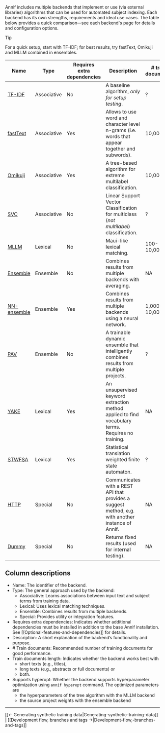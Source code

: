 Annif includes multiple backends that implement or use (via external libraries) algorithms that can be used for automated subject indexing. Each backend has its own strengths, requirements and ideal use cases. The table below provides a quick comparison—see each backend's page for details and configuration options.

> [!TIP]
> For a quick setup, start with TF-IDF; for best results, try fastText, Omikuji and MLLM combined in ensembles.


| Name | Type | Requires extra dependencies | Description | # train documents | Train documents length | Supports hyperopt |
|-------------|-------------|-----|-------------------------------------------------------------------------------------------------------------|--------------|------------|-----|
| [TF-IDF](https://github.com/NatLibFi/Annif/wiki/Backend%3A-TF-IDF)      | Associative | No  | A baseline algorithm, _only for setup testing_.                                                             | ?            | short/long | No  |
| [fastText](https://github.com/NatLibFi/Annif/wiki/Backend%3A-fastText)    | Associative | Yes | Allows to use word and character level n-grams (i.e. words that appear together and subwords).              | 10,000+      | short/long | No  |
| [Omikuji](https://github.com/NatLibFi/Annif/wiki/Backend%3A-Omikuji)     | Associative | Yes | A tree-based algorithm for extreme multilabel classification.                                               | 10,000+      | short/long | No  |
| [SVC](https://github.com/NatLibFi/Annif/wiki/Backend%3A-SVC)         | Associative | No  | Linear Support Vector Classification for multiclass (_not multilabel_) classification.                      | ?            | ?          | No  |
| [MLLM](https://github.com/NatLibFi/Annif/wiki/Backend%3A-MLLM)        | Lexical     | No  | Maui-like lexical matching.                                                                                 | 100-10,000   | long       | Yes |
| [Ensemble](https://github.com/NatLibFi/Annif/wiki/Backend%3A-Ensemble)    | Ensemble    | No  | Combines results from multiple backends with averaging.                                                     | NA           | NA         | Yes |
| [NN-ensemble](https://github.com/NatLibFi/Annif/wiki/Backend%3A-nn_ensemble) | Ensemble    | Yes | Combines results from multiple backends using a neural network.                                             | 1,000-10,000 | long       | No  |
| [PAV](https://github.com/NatLibFi/Annif/wiki/Backend%3A-PAV)         | Ensemble    | No  | A trainable dynamic ensemble that intelligently combines results from multiple projects.                    | ?            | ?          | No  |
| [YAKE](https://github.com/NatLibFi/Annif/wiki/Backend%3A-YAKE)        | Lexical     | Yes | An unsupervised keyword extraction method applied to find vocabulary terms. Requires no training.           | NA           | long       | No  |
| [STWFSA](https://github.com/NatLibFi/Annif/wiki/Backend%3A-STWFSA)      | Lexical     | Yes | Statistical translation weighted finite state automaton.                                                    | ?            | short/long | No  |
| [HTTP](https://github.com/NatLibFi/Annif/wiki/Backend%3A-HTTP)        | Special     | No  | Communicates with a REST API that provides a suggest method, e.g. with another instance of Annif.           | NA           | NA         | No  |
| [Dummy](https://github.com/NatLibFi/Annif/wiki/Backend%3A-Dummy)       | Special     | No  | Returns fixed results (used for internal testing).                                                          | NA           | NA         | NA  |

<!---
| Xtransformer| Stastical   | Yes             | Utilizes pre-trained and then finetuned transformer models and hierarchical label tree.                     | x                   | high  | No                |
| LLM-ensemble| Ensemble    | Yes             | Uses an LLM to rate the subject suggestions by the source projects.                                         | NA                  |       | No                |
--->

## Column descriptions
- Name: The identifier of the backend.
- Type: The general approach used by the backend:
    - Associative: Learns associations between input text and subject terms from training data.
    - Lexical: Uses lexical matching techniques.
    - Ensemble: Combines results from multiple backends.
    - Special: Provides utility or integration features.
- Requires extra dependencies: Indicates whether additional dependencies must be installed in addition to the base Annif installation. See [[Optional-features-and-dependencies]] for details.
- Description: A short explanation of the backend’s functionality and purpose.
- \# Train documents: Recommended number of training documents for good performance.
- Train documents length: Indicates whether the backend works best with
    - short texts (e.g., titles),
    - long texts (e.g., abstracts or full documents) or
    - both.
- Supports hyperopt: Whether the backend supports hyperparameter optimization using `annif hyperopt` command. The optimized parameters are
    - the hyperparameters of the tree algorithm with the MLLM backend
    - the source project weights with the ensemble backend

---
[[← Generating synthetic training data|Generating-synthetic-training-data]] | [[Development flow, branches and tags →|Development-flow,-branches-and-tags]]
